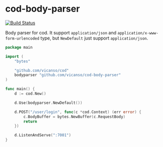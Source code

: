 # cod-body-parser

[![Build Status](https://img.shields.io/travis/vicanso/cod-body-parser.svg?label=linux+build)](https://travis-ci.org/vicanso/cod-body-parser)

Body parser for cod. It support `application/json` and `application/x-www-form-urlencoded` type, but `NewDefault` just support `application/json`.

```go
package main

import (
	"bytes"

	"github.com/vicanso/cod"
	bodyparser "github.com/vicanso/cod-body-parser"
)

func main() {
	d := cod.New()

	d.Use(bodyparser.NewDefault())

	d.POST("/user/login", func(c *cod.Context) (err error) {
		c.BodyBuffer = bytes.NewBuffer(c.RequestBody)
		return
	})

	d.ListenAndServe(":7001")
}
```